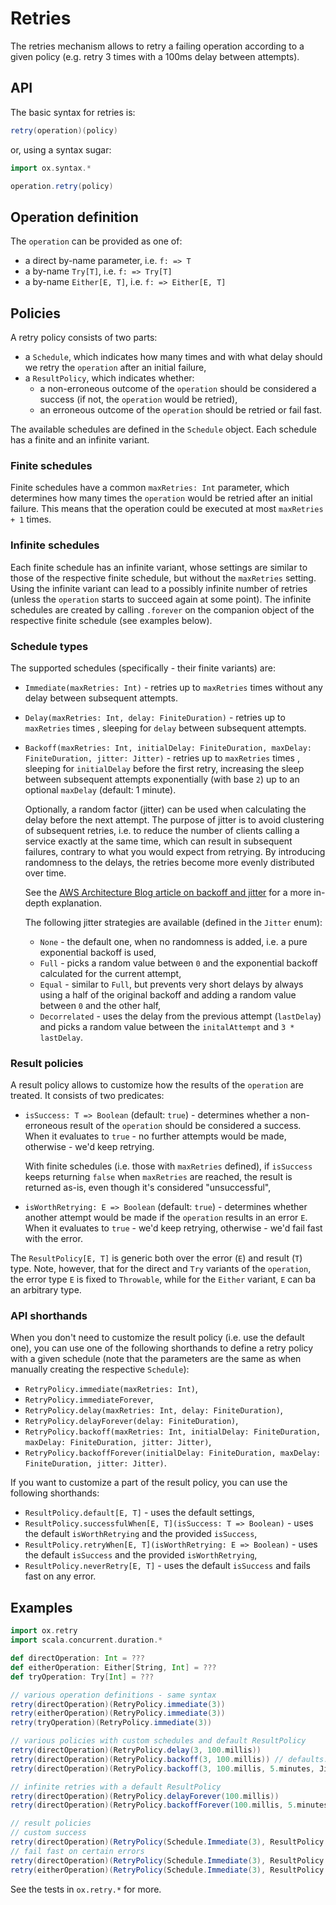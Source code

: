 # Retries

The retries mechanism allows to retry a failing operation according to a given policy (e.g. retry 3 times with a 100ms delay between attempts).

## API
The basic syntax for retries is:
```scala
retry(operation)(policy)
```

or, using a syntax sugar:
```scala
import ox.syntax.*

operation.retry(policy)
```

## Operation definition
The `operation` can be provided as one of:
- a direct by-name parameter, i.e. `f: => T`
- a by-name `Try[T]`, i.e. `f: => Try[T]`
- a by-name `Either[E, T]`, i.e. `f: => Either[E, T]`

## Policies

A retry policy consists of two parts:
- a `Schedule`, which indicates how many times and with what delay should we retry the `operation` after an initial failure,
- a `ResultPolicy`, which indicates whether:
  - a non-erroneous outcome of the `operation` should be considered a success (if not, the `operation` would be retried),
  - an erroneous outcome of the `operation` should be retried or fail fast.

The available schedules are defined in the `Schedule` object. Each schedule has a finite and an infinite variant.

### Finite schedules

Finite schedules have a common `maxRetries: Int` parameter, which determines how many times the `operation` would be retried after an initial failure. This means that the operation could be executed at most `maxRetries + 1` times. 

### Infinite schedules

Each finite schedule has an infinite variant, whose settings are similar to those of the respective finite schedule, but without the `maxRetries` setting. Using the infinite variant can lead to a possibly infinite number of retries (unless the `operation` starts to succeed again at some point). The infinite schedules are created by calling `.forever` on the companion object of the respective finite schedule (see examples below).

### Schedule types

The supported schedules (specifically - their finite variants) are:
- `Immediate(maxRetries: Int)` - retries up to `maxRetries` times without any delay between subsequent attempts.
- `Delay(maxRetries: Int, delay: FiniteDuration)` - retries up to `maxRetries` times , sleeping for `delay` between subsequent attempts.
- `Backoff(maxRetries: Int, initialDelay: FiniteDuration, maxDelay: FiniteDuration, jitter: Jitter)` - retries up to `maxRetries` times , sleeping for `initialDelay` before the first retry, increasing the sleep between subsequent attempts exponentially (with base `2`) up to an optional `maxDelay` (default: 1 minute). 

  Optionally, a random factor (jitter) can be used when calculating the delay before the next attempt. The purpose of jitter is to avoid clustering of subsequent retries, i.e. to reduce the number of clients calling a service exactly at the same time, which can result in subsequent failures, contrary to what you would expect from retrying. By introducing randomness to the delays, the retries become more evenly distributed over time. 

  See the [AWS Architecture Blog article on backoff and jitter](https://aws.amazon.com/blogs/architecture/exponential-backoff-and-jitter/) for a more in-depth explanation. 

  The following jitter strategies are available (defined in the `Jitter` enum):
  - `None` - the default one, when no randomness is added, i.e. a pure exponential backoff is used,
  - `Full` - picks a random value between `0` and the exponential backoff calculated for the current attempt,
  - `Equal` - similar to `Full`, but prevents very short delays by always using a half of the original backoff and adding a random value between `0` and the other half,
  - `Decorrelated` - uses the delay from the previous attempt (`lastDelay`) and picks a random value between the `initalAttempt` and `3 * lastDelay`.

### Result policies

A result policy allows to customize how the results of the `operation` are treated. It consists of two predicates:
- `isSuccess: T => Boolean` (default: `true`) - determines whether a non-erroneous result of the `operation` should be considered a success. When it evaluates to `true` - no further attempts would be made, otherwise - we'd keep retrying.

  With finite schedules (i.e. those with `maxRetries` defined), if `isSuccess` keeps returning `false` when `maxRetries` are reached, the result is returned as-is, even though it's considered "unsuccessful",
- `isWorthRetrying: E => Boolean` (default: `true`) - determines whether another attempt would be made if the `operation` results in an error `E`. When it evaluates to `true` - we'd keep retrying, otherwise - we'd fail fast with the error.

The `ResultPolicy[E, T]` is generic both over the error (`E`) and result (`T`) type. Note, however, that for the direct and `Try` variants of the `operation`, the error type `E` is fixed to `Throwable`, while for the `Either` variant, `E` can ba an arbitrary type.

### API shorthands

When you don't need to customize the result policy (i.e. use the default one), you can use one of the following shorthands to define a retry policy with a given schedule (note that the parameters are the same as when manually creating the respective `Schedule`):
- `RetryPolicy.immediate(maxRetries: Int)`,
- `RetryPolicy.immediateForever`,
- `RetryPolicy.delay(maxRetries: Int, delay: FiniteDuration)`,
- `RetryPolicy.delayForever(delay: FiniteDuration)`,
- `RetryPolicy.backoff(maxRetries: Int, initialDelay: FiniteDuration, maxDelay: FiniteDuration, jitter: Jitter)`,
- `RetryPolicy.backoffForever(initialDelay: FiniteDuration, maxDelay: FiniteDuration, jitter: Jitter)`.

If you want to customize a part of the result policy, you can use the following shorthands:
- `ResultPolicy.default[E, T]` - uses the default settings,
- `ResultPolicy.successfulWhen[E, T](isSuccess: T => Boolean)` - uses the default `isWorthRetrying` and the provided `isSuccess`,
- `ResultPolicy.retryWhen[E, T](isWorthRetrying: E => Boolean)` - uses the default `isSuccess` and the provided `isWorthRetrying`,
- `ResultPolicy.neverRetry[E, T]` - uses the default `isSuccess` and fails fast on any error.

## Examples
```scala
import ox.retry
import scala.concurrent.duration.*

def directOperation: Int = ???
def eitherOperation: Either[String, Int] = ???
def tryOperation: Try[Int] = ???

// various operation definitions - same syntax
retry(directOperation)(RetryPolicy.immediate(3))
retry(eitherOperation)(RetryPolicy.immediate(3))
retry(tryOperation)(RetryPolicy.immediate(3))

// various policies with custom schedules and default ResultPolicy
retry(directOperation)(RetryPolicy.delay(3, 100.millis))
retry(directOperation)(RetryPolicy.backoff(3, 100.millis)) // defaults: maxDelay = 1.minute, jitter = Jitter.None
retry(directOperation)(RetryPolicy.backoff(3, 100.millis, 5.minutes, Jitter.Equal))

// infinite retries with a default ResultPolicy
retry(directOperation)(RetryPolicy.delayForever(100.millis))
retry(directOperation)(RetryPolicy.backoffForever(100.millis, 5.minutes, Jitter.Full))

// result policies
// custom success
retry(directOperation)(RetryPolicy(Schedule.Immediate(3), ResultPolicy.successfulWhen(_ > 0)))
// fail fast on certain errors
retry(directOperation)(RetryPolicy(Schedule.Immediate(3), ResultPolicy.retryWhen(_.getMessage != "fatal error")))
retry(eitherOperation)(RetryPolicy(Schedule.Immediate(3), ResultPolicy.retryWhen(_ != "fatal error"))(3))
```

See the tests in `ox.retry.*` for more.
